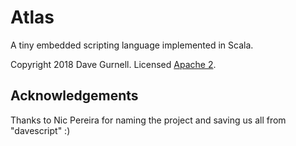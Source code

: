 # Atlas

A tiny embedded scripting language implemented in Scala.

Copyright 2018 Dave Gurnell. Licensed [Apache 2](https://www.apache.org/licenses/LICENSE-2.0).

## Acknowledgements

Thanks to Nic Pereira for naming the project and saving us all from "davescript" :)
